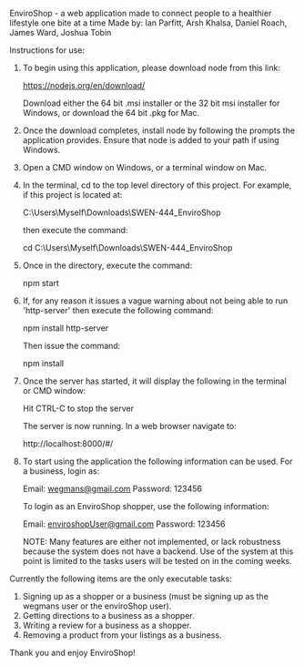 EnviroShop - a web application made to connect people to a healthier lifestyle one bite at a time
Made by:  Ian Parfitt, Arsh Khalsa, Daniel Roach, James Ward, Joshua Tobin

Instructions for use:

1. To begin using this application, please download node from this link:

      https://nodejs.org/en/download/

   Download either the 64 bit .msi installer or the 32 bit msi installer for Windows, or download the 64 bit .pkg
   for Mac.

2. Once the download completes, install node by following the prompts the application provides.  Ensure that node
   is added to your path if using Windows.

3. Open a CMD window on Windows, or a terminal window on Mac.

4. In the terminal, cd to the top level directory of this project.  For example, if this project is located at:

      C:\Users\Myself\Downloads\SWEN-444_EnviroShop

   then execute the command:

      cd C:\Users\Myself\Downloads\SWEN-444_EnviroShop

5. Once in the directory, execute the command:

      npm start

6. If, for any reason it issues a vague warning about not being able to run 'http-server' then execute the following
   command:

      npm install http-server

   Then issue the command:

      npm install

7. Once the server has started, it will display the following in the terminal or CMD window:

      Hit CTRL-C to stop the server

   The server is now running.  In a web browser navigate to:

      http://localhost:8000/#/

8. To start using the application the following information can be used.  For a business, login as:

      Email:  wegmans@gmail.com
      Password:  123456

   To login as an EnviroShop shopper, use the following information:

      Email:  enviroshopUser@gmail.com
      Password:  123456

   NOTE:  Many features are either not implemented, or lack robustness because the system does not have a backend.  Use
          of the system at this point is limited to the tasks users will be tested on in the coming weeks.


Currently the following items are the only executable tasks:
1. Signing up as a shopper or a business (must be signing up as the wegmans user or the enviroShop user).
2. Getting directions to a business as a shopper.
3. Writing a review for a business as a shopper.
4. Removing a product from your listings as a business.

Thank you and enjoy EnviroShop!
